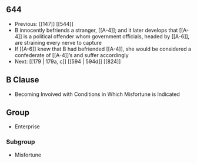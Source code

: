 ## 644
- Previous: [[147]] [[544]] 
- B innocently befriends a stranger, [[A-4]]; and it later develops that [[A-4]] is a political offender whom government officials, headed by [[A-6]], are straining every nerve to capture
- If [[A-6]] knew that B had befriended [[A-4]], she would be considered a confederate of [[A-4]]’s and suffer accordingly
- Next: [[179 | 179a, c]] [[594 | 594d]] [[824]] 

## B Clause
- Becoming Invoived with Conditions in Which Misfortune is Indicated

## Group
- Enterprise

### Subgroup
- Misfortune

